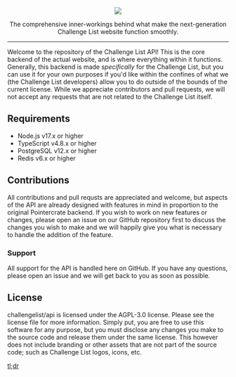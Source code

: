 <div align="center">
  <img src="https://cdn.discordapp.com/attachments/234057206784458754/1042019573983096882/logo.png" />
  <p>
    The comprehensive inner-workings behind what make the next-generation Challenge List website function smoothly.
  <hr />
</div>

Welcome to the repository of the Challenge List API! This is the core backend of the actual website, and is where everything within it functions. Generally, this backend is made *specifically* for the Challenge List, but you can use it for your own purposes if you'd like within the confines of what we (the Challenge List developers) allow you to do outside of the bounds of the current license. While we appreciate contributors and pull requests, we will not accept any requests that are not related to the Challenge List itself.

## Requirements
* Node.js v17.x or higher
* TypeScript v4.8.x or higher
* PostgreSQL v12.x or higher
* Redis v6.x or higher

## Contributions
All contributions and pull requsts are appreciated and welcome, but aspects of the API are already designed with features in mind in proportion to the original Pointercrate backend. If you wish to work on new features or changes, please open an issue on our GitHub repository first to discuss the changes you wish to make and we will happily give you what is necessary to handle the addition of the feature.

### Support

All support for the API is handled here on GitHub. If you have any questions, please open an issue and we will get back to you as soon as possible.

## License

challengelist/api is licensed under the AGPL-3.0 license. Please see the license file for more information. Simply put, you are free to use this software for any purpose, but you must disclose any changes you make to the source code and release them under the same license. This however does not include branding or other assets that are not part of the source code; such as Challenge List logos, icons, etc.

[tl;dr](https://tldrlegal.com/license/gnu-affero-general-public-license-v3-(agpl-3.0))
